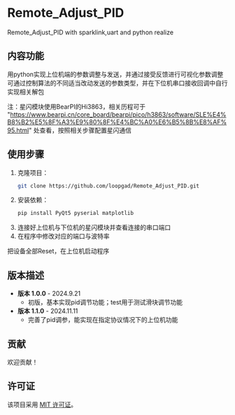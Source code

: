 # Remote_Adjust_PID
Remote_Adjust_PID with sparklink,uart and python realize

## 内容功能
用python实现上位机端的参数调整与发送，并通过接受反馈进行可视化参数调整
可通过控制算法的不同适当改动发送的参数类型，并在下位机串口接收回调中自行实现相关解包


注：星闪模块使用BearPI的Hi3863，相关历程可于
"https://www.bearpi.cn/core_board/bearpi/pico/h3863/software/SLE%E4%B8%B2%E5%8F%A3%E9%80%8F%E4%BC%A0%E6%B5%8B%E8%AF%95.html"
处查看，按照相关步骤配置星闪通信

## 使用步骤
1. 克隆项目：
   ```bash
   git clone https://github.com/loopgad/Remote_Adjust_PID.git
   ```
2. 安装依赖：
   ```bash
   pip install PyQt5 pyserial matplotlib
   ```
3. 连接好上位机与下位机的星闪模块并查看连接的串口端口
4. 在程序中修改对应的端口与波特率

把设备全部Reset，在上位机启动程序


## 版本描述
- **版本 1.0.0** - 2024.9.21
  - 初版，基本实现pid调节功能；test用于测试滑块调节功能
- **版本 1.1.0** - 2024.11.11
  - 完善了pid调参，能实现在指定协议情况下的上位机功能
## 贡献
欢迎贡献！

## 许可证
该项目采用 [MIT 许可证](LICENSE)。


